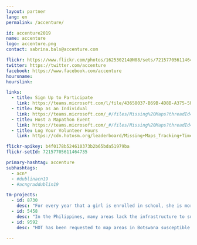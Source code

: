 ```yaml
---
layout: partner
lang: en
permalink: /accenture/

id: accenture2019
name: accenture
logo: accenture.png
contact: sabrina.bals@accenture.com

flickr: https://www.flickr.com/photos/162530214@N08/sets/72157705611464735/
twitter: https://twitter.com/accenture
facebook: https://www.facebook.com/accenture
hoursname:
hourslink:

links:
  - title: Sign Up to Participate
    link: https://teams.microsoft.com/l/file/43658037-B69B-4D8B-A375-5FF15D3323B0?tenantId=e0793d39-0939-496d-b129-198edd916feb&fileType=xlsx&objectUrl=https%3A%2F%2Fts.accenture.com%2Fsites%2FVirtualVolunteering%2FShared%20Documents%2FMissing%20Maps%2FMissing%20Maps%20-%20Mapathon%20Event%20Registration%20Form.xlsx&baseUrl=https%3A%2F%2Fts.accenture.com%2Fsites%2FVirtualVolunteering&serviceName=teams&threadId=19:a82d49a625ec4b2796fb596b99403cf7@thread.skype&groupId=850f4fb3-b038-4438-b589-e01b89277e21
  - title: Map as an Individual
    link: https://teams.microsoft.com/_#/files/Missing%20Maps?threadId=19%3Aa82d49a625ec4b2796fb596b99403cf7%40thread.skype&ctx=channel&context=Training%2520Materials%252FMap%2520as%2520an%2520individual
  - title: Host a Mapathon Event
    link: https://teams.microsoft.com/_#/files/Missing%20Maps?threadId=19%3Aa82d49a625ec4b2796fb596b99403cf7%40thread.skype&ctx=channel&context=Training%2520Materials%252FHost%2520a%2520mapathon
  - title: Log Your Volunteer Hours
    link: https://cdn.hotosm.org/leaderboard/Missing+Maps_Tracking+Time+Guide_11082019.pptx

flickr-apikey: b4f0178b524610373b2b65bda51979ba
flickr-setId: 72157705611464735

primary-hashtag: accenture
subhashtags:
  - acn*
  - #dublinacn19
  - #acngraddublin19

tm-projects:
  - id: 8730
    desc: "For every year that a girl is enrolled in school, she is more likely to avoid early marriage and to survive childbirth. She will be less likely to suffer domestic violence, or be trafficked, and will have a higher future income. She will have a smaller, healthier family and will be 50% more likely to immunize her kids."
  - id: 5458
    desc: "In the Philippines, many areas lack the infrastructure to support local agriculture. Help us map these priority areas where Food Security is influenced by poverty and access to infrastructure and vulnerable to natural disasters, and climate change."
  - id: 9592
    desc: "HOT has been requested to map areas in Botswana susceptible to, or identified as impacted, by the COVID-19 outbreak. Please join our global effort to help control this disease by mapping on this project."

---
```

